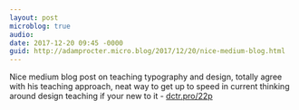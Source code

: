 ```yaml
---
layout: post
microblog: true
audio: 
date: 2017-12-20 09:45 -0000
guid: http://adamprocter.micro.blog/2017/12/20/nice-medium-blog.html
---
```

Nice medium blog post on teaching typography and design, totally agree with his teaching approach, neat way to get up to speed in current thinking around design teaching if your new to it - [dctr.pro/22p](http://dctr.pro/22p)
